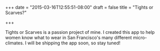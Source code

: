 +++
date = "2015-03-16T12:55:51-08:00"
draft = false
title = "Tights or Scarves?"

+++

Tights or Scarves is a passion project of mine. I created this app to help women know what to wear in San Francisco's many different micro-climates. I will be shipping the app soon, so stay tuned! 
